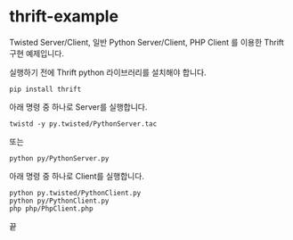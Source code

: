 thrift-example
==============

Twisted Server/Client, 일반 Python Server/Client, PHP Client 를 이용한 Thrift 구현 예제입니다.

실행하기 전에 Thrift python 라이브러리를 설치해야 합니다.

    pip install thrift
    
아래 명령 중 하나로 Server를 실행합니다.

    twistd -y py.twisted/PythonServer.tac 

또는 
    
    python py/PythonServer.py
    
아래 명령 중 하나로 Client를 실행합니다.

    python py.twisted/PythonClient.py
    python py/PythonClient.py
    php php/PhpClient.php
    
끝
